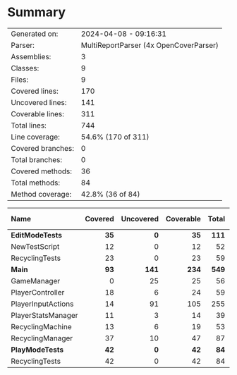 ﻿# Summary
|||
|:---|:---|
| Generated on: | 2024-04-08 - 09:16:31 |
| Parser: | MultiReportParser (4x OpenCoverParser) |
| Assemblies: | 3 |
| Classes: | 9 |
| Files: | 9 |
| Covered lines: | 170 |
| Uncovered lines: | 141 |
| Coverable lines: | 311 |
| Total lines: | 744 |
| Line coverage: | 54.6% (170 of 311) |
| Covered branches: | 0 |
| Total branches: | 0 |
| Covered methods: | 36 |
| Total methods: | 84 |
| Method coverage: | 42.8% (36 of 84) |

|**Name**|**Covered**|**Uncovered**|**Coverable**|**Total**|**Line coverage**|**Covered**|**Total**|**Branch coverage**|**Covered**|**Total**|**Method coverage**|
|:---|---:|---:|---:|---:|---:|---:|---:|---:|---:|---:|---:|
|**EditModeTests**|**35**|**0**|**35**|**111**|**100%**|**0**|**0**|****|**8**|**8**|**100%**|
|NewTestScript|12|0|12|52|100%|0|0||3|3|100%|
|RecyclingTests|23|0|23|59|100%|0|0||5|5|100%|
|**Main**|**93**|**141**|**234**|**549**|**39.7%**|**0**|**0**|****|**25**|**73**|**34.2%**|
|GameManager|0|25|25|56|0%|0|0||0|5|0%|
|PlayerController|18|6|24|59|75%|0|0||5|7|71.4%|
|PlayerInputActions|14|91|105|255|13.3%|0|0||5|41|12.1%|
|PlayerStatsManager|11|3|14|39|78.5%|0|0||5|6|83.3%|
|RecyclingMachine|13|6|19|53|68.4%|0|0||4|6|66.6%|
|RecyclingManager|37|10|47|87|78.7%|0|0||6|8|75%|
|**PlayModeTests**|**42**|**0**|**42**|**84**|**100%**|**0**|**0**|****|**3**|**3**|**100%**|
|RecyclingTests|42|0|42|84|100%|0|0||3|3|100%|
